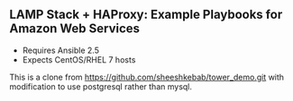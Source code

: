 LAMP Stack + HAProxy: Example Playbooks for Amazon Web Services
-----------------------------------------------------------------------------

- Requires Ansible 2.5
- Expects CentOS/RHEL 7 hosts

This is a clone from https://github.com/sheeshkebab/tower_demo.git with modification to use postgresql rather than mysql.


